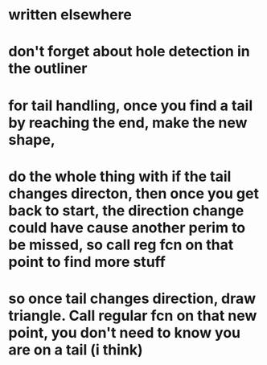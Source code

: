 # written elsewhere

# don't forget about hole detection in the outliner

# for tail handling, once you find a tail by reaching the end, make the new shape,

# do the whole thing with if the tail changes directon, then once you get back to start, the direction change could have cause another perim to be missed, so call reg fcn on that point to find more stuff

# so once tail changes direction, draw triangle. Call regular fcn on that new point, you don't need to know you are on a tail (i think)
